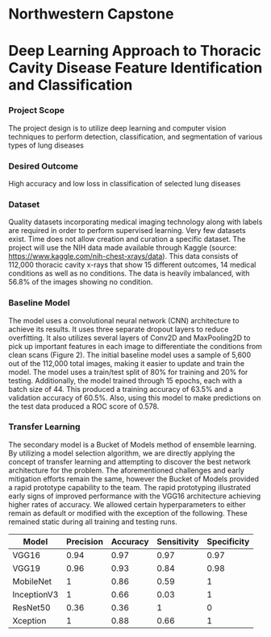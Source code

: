# Northwestern Capstone

# Deep Learning Approach to Thoracic Cavity Disease Feature Identification and Classification

### Project Scope

The project design is to utilize deep learning and computer vision techniques to perform detection, classification, and segmentation of various types of lung diseases  

### Desired Outcome

High accuracy and low loss in classification of selected lung diseases

### Dataset

Quality datasets incorporating medical imaging technology along with labels are required in order to perform supervised learning. Very few datasets exist. Time does not allow creation and curation a specific dataset. The project will use the NIH data made available through Kaggle (source: https://www.kaggle.com/nih-chest-xrays/data).  This data consists of 112,000 thoracic cavity x-rays that show 15 different outcomes, 14 medical conditions as well as no conditions.  The data is heavily imbalanced, with 56.8% of the images showing no condition.  

### Baseline Model

The model uses a convolutional neural network (CNN) architecture to achieve its results. It uses three separate dropout layers to reduce overfitting. It also utilizes several layers of Conv2D and MaxPooling2D to pick up important features in each image to differentiate the conditions from clean scans (Figure 2). The initial baseline model uses a sample of 5,600 out of the 112,000 total images, making it easier to update and train the model. The model uses a train/test split of 80% for training and 20% for testing. Additionally, the model trained through 15 epochs, each with a batch size of 44. This produced a training accuracy of 63.5% and a validation accuracy of 60.5%. Also, using this model to make predictions on the test data produced a ROC score of 0.578.

### Transfer Learning

The secondary model is a Bucket of Models method of ensemble learning. By utilizing a model selection algorithm, we are directly applying the concept of transfer learning and attempting to discover the best network architecture for the problem. The aforementioned challenges and early mitigation efforts remain the same, however the Bucket of Models provided a rapid prototype capability to the team. The rapid prototyping illustrated early signs of improved performance with the VGG16 architecture achieving higher rates of accuracy. We allowed certain hyperparameters to either remain as default or modified with the exception of the following. These remained static during all training and testing runs.

Model | Precision | Accuracy | Sensitivity | Specificity
----- | --------- | -------- | ----------- | -----------
VGG16 | 0.94 | 0.97 | 0.97 | 0.97
VGG19 | 0.96 | 0.93 | 0.84 | 0.98
MobileNet | 1 | 0.86 | 0.59 | 1
InceptionV3 | 1 | 0.66 | 0.03 | 1
ResNet50 | 0.36 | 0.36 | 1 | 0
Xception | 1 | 0.88 | 0.66 | 1




  


